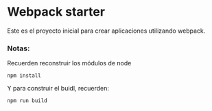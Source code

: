 # Webpack starter

Este es el proyecto inicial para crear aplicaciones utilizando webpack.

### Notas:
Recuerden reconstruir los módulos de node
```
npm install
```

Y para construir el buidl, recuerden:

```
npm run build
```